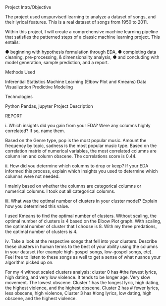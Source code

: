 Project Intro/Objective

The project used unspurvised learning to analyze a dataset of songs, and their lyrical features. This is a real dataset of songs from 1950 to 2011. 

Within this project, I will create a comprehensive machine learning pipeline that satisfies the patterned steps of a classic machine learning project. This entails:

● beginning with hypothesis formulation through EDA,
● completing data cleaning, pre-processing, & dimensionality analysis,
● and concluding with model generation, sample prediction, and a report.

Methods Used

Inferential Statistics
Machine Learning (Elbow Plot and Kmeans)
Data Visualization
Predictive Modeling

Technologies

Python
Pandas, jupyter
Project Description


REPORT

i. Which insights did you gain from your EDA? Were any columns highly correlated? If so, name them.

Based on the Genre type, pop is the most popular music. Amount the frequency by topic, sadness is the most popular music type. Based on the correlation matrix of numerical variables, the most correlated columns are column len and column obscene. The correlations score is 0.44.


ii. How did you determine which columns to drop or keep? If your EDA informed this process, explain which insights you used to determine which columns were not needed.

I mainly based on whether the columns are categorical columns or numerical columns. I took out all categorical columns. 


iii. What was the optimal number of clusters in your cluster model? Explain how you determined this value.


I used Kmeans to find the optimal number of clusters. Without scaling, the optimal number of clusters is 4 based on the Elbow Plot graph. With scaling, the optimal number of cluster that I choose is 8. With my three predations, the optimal number of clusters is 4. 

iv. Take a look at the respective songs that fell into your clusters.
Describe these clusters in human terms to the best of your ability
using the columns in your dataset (for example high-gospel songs,
low-gospel songs, etc). Feel free to listen to these songs as well to
get a sense of what nuance your algorithm picked up on.

For my 4 without scaled clusters analysis:
cluster 0 has #the fewest lyrics, high dating, and very low violence. It tends to be longer age. Very slow movement. The lowest obscene.
Cluster 1 has the longest lyric, high dating, the highest violence, and the highest obscene. 
Cluster 2 has # fewer lyrics, less obscene, high violence,
Cluster 3 has #long lyrics, low dating, high obscene, and the highest violence.

